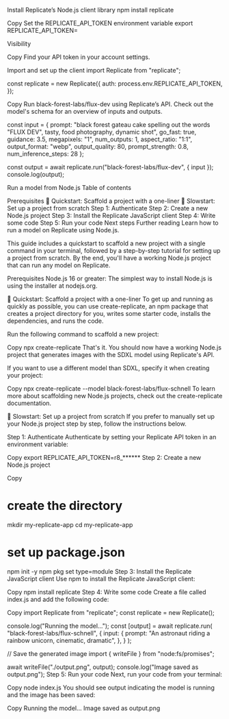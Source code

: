 Install Replicate’s Node.js client library
npm install replicate

Copy
Set the REPLICATE_API_TOKEN environment variable
export REPLICATE_API_TOKEN=<paste-your-token-here>

Visibility

Copy
Find your API token in your account settings.

Import and set up the client
import Replicate from "replicate";

const replicate = new Replicate({
  auth: process.env.REPLICATE_API_TOKEN,
});

Copy
Run black-forest-labs/flux-dev using Replicate’s API. Check out the model's schema for an overview of inputs and outputs.

const input = {
  prompt: "black forest gateau cake spelling out the words \"FLUX DEV\", tasty, food photography, dynamic shot",
  go_fast: true,
  guidance: 3.5,
  megapixels: "1",
  num_outputs: 1,
  aspect_ratio: "1:1",
  output_format: "webp",
  output_quality: 80,
  prompt_strength: 0.8,
  num_inference_steps: 28
};

const output = await replicate.run("black-forest-labs/flux-dev", { input });
console.log(output);

Run a model from Node.js
Table of contents

Prerequisites
🐇 Quickstart: Scaffold a project with a one-liner
🐢 Slowstart: Set up a project from scratch
Step 1: Authenticate
Step 2: Create a new Node.js project
Step 3: Install the Replicate JavaScript client
Step 4: Write some code
Step 5: Run your code
Next steps
Further reading
Learn how to run a model on Replicate using Node.js.

This guide includes a quickstart to scaffold a new project with a single command in your terminal, followed by a step-by-step tutorial for setting up a project from scratch. By the end, you'll have a working Node.js project that can run any model on Replicate.

Prerequisites
Node.js 16 or greater: The simplest way to install Node.js is using the installer at nodejs.org.

🐇 Quickstart: Scaffold a project with a one-liner
To get up and running as quickly as possible, you can use create-replicate, an npm package that creates a project directory for you, writes some starter code, installs the dependencies, and runs the code.

Run the following command to scaffold a new project:


Copy
npx create-replicate
That's it. You should now have a working Node.js project that generates images with the SDXL model using Replicate's API.

If you want to use a different model than SDXL, specify it when creating your project:


Copy
npx create-replicate --model black-forest-labs/flux-schnell
To learn more about scaffolding new Node.js projects, check out the create-replicate documentation.

🐢 Slowstart: Set up a project from scratch
If you prefer to manually set up your Node.js project step by step, follow the instructions below.

Step 1: Authenticate
Authenticate by setting your Replicate API token in an environment variable:


Copy
export REPLICATE_API_TOKEN=r8_******
Step 2: Create a new Node.js project

Copy
# create the directory
mkdir my-replicate-app
cd my-replicate-app
 
# set up package.json
npm init -y
npm pkg set type=module
Step 3: Install the Replicate JavaScript client
Use npm to install the Replicate JavaScript client:


Copy
npm install replicate
Step 4: Write some code
Create a file called index.js and add the following code:


Copy
import Replicate from "replicate";
const replicate = new Replicate();
 
console.log("Running the model...");
const [output] = await replicate.run(
  "black-forest-labs/flux-schnell",
  {
    input: {
      prompt: "An astronaut riding a rainbow unicorn, cinematic, dramatic",
    },
  }
);
 
// Save the generated image
import { writeFile } from "node:fs/promises";
 
await writeFile("./output.png", output);
console.log("Image saved as output.png");
Step 5: Run your code
Next, run your code from your terminal:


Copy
node index.js
You should see output indicating the model is running and the image has been saved:


Copy
Running the model...
Image saved as output.png